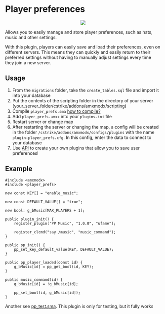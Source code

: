 # Player preferences

<p align="center" width="100%">
  <img src="https://dev-cs.ru/data/resource_icons/1/1546.jpg?1679073113">
</p>

Allows you to easily manage and store player preferences, such as hats, music and other settings.

With this plugin, players can easily save and load their preferences, even on different servers. This means they can quickly and easily return to their preferred settings without having to manually adjust settings every time they join a new server.

## Usage

1. From the `migrations` folder, take the `create_tables.sql` file and import it into your database
2. Put the contents of the scripting folder in the directory of your server (your_server_folder/cstrike/addons/amxmodx/scripting)
3. Compile `player_prefs.sma` [how to compile?](https://dev-cs.ru/threads/246/)
4. Add `player_prefs.amxx` into your `plugins.ini` file
5. Restart server or change map
6. After restarting the server or changing the map, a config will be created in the folder `/cstrike/addons/amxmodx/configs/plugins` with the name `plugin-player_prefs.cfg`. In this config, enter the data to connect to your database
7. Use [API](https://github.com/ufame/player-preferences/blob/master/scripting/include/player_prefs.inc) to create your own plugins that allow you to save user preferences!

## Example

```Pawn
#include <amxmodx>
#include <player_prefs>

new const KEY[] = "enable_music";

new const DEFAULT_VALUE[] = "true";

new bool: g_bMusic[MAX_PLAYERS + 1];

public plugin_init() {
    register_plugin("PP Music", "1.0.0", "ufame");

    register_clcmd("say /music", "music_command");
}

public pp_init() {
    pp_set_key_default_value(KEY, DEFAULT_VALUE);
}

public pp_player_loaded(const id) {
    g_bMusic[id] = pp_get_bool(id, KEY);
}

public music_command(id) {
    g_bMusic[id] = !g_bMusic[id];

    pp_set_bool(id, g_bMusic[id]);
}

```

Another see [pp_test.sma](https://github.com/ufame/player-preferences/blob/master/scripting/pp_test.sma). This plugin is only for testing, but it fully works
